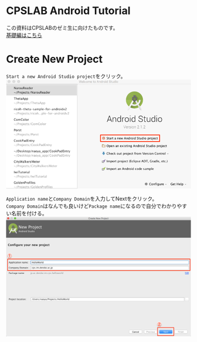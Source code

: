 # CPSLAB Android Tutorial
この資料はCPSLABのゼミ生に向けたものです。  
[基礎編はこちら](./document.md)

# Create New Project
`Start a new Android Studio project`をクリック。
![Welcome.png](./image/Welcome.png)

`Application name`と`Company Domain`を入力してNextをクリック。  
`Company Domain`はなんでも良いけど`Package name`になるので自分でわかりやすい名前を付ける。
![new1.png](./image/Create_New_Project1.png)

